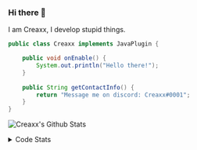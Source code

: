 ### Hi there 👋

I am Creaxx, I develop stupid things. 

```java
public class Creaxx implements JavaPlugin {

    public void onEnable() {
        System.out.println("Hello there!");
    }
    
    public String getContactInfo() {
        return "Message me on discord: Creaxx#0001";
    }
}
```

![Creaxx's Github Stats](https://github-readme-stats.vercel.app/api?username=CreaxxOG&show_icons=true&theme=dark&count_private=true)

<details>
  <summary>Code Stats</summary>

<!--START_SECTION:waka-->
![Code Time](http://img.shields.io/badge/Code%20Time-1%2C113%20hrs%2038%20mins-blue)

![Lines of code](https://img.shields.io/badge/From%20Hello%20World%20I%27ve%20Written-210%20lines%20of%20code-blue)

**🐱 My GitHub Data** 

> 🏆 519 Contributions in the Year 2023
 > 
> 📦 66.2 kB Used in GitHub's Storage 
 > 
> 🚫 Not Opted to Hire
 > 
> 📜 4 Public Repositories 
 > 
> 🔑 2 Private Repositories  
 > 
**I'm an Early 🐤** 

```text
🌞 Morning       88 commits       ██░░░░░░░░░░░░░░░░░░░░░░░   09.03 % 
🌆 Daytime      443 commits       ███████████░░░░░░░░░░░░░░   45.44 % 
🌃 Evening      427 commits       ███████████░░░░░░░░░░░░░░   43.79 % 
🌙 Night         17 commits       ░░░░░░░░░░░░░░░░░░░░░░░░░   01.74 % 

```
📅 **I'm Most Productive on Saturday** 

```text
Monday         114 commits       ███░░░░░░░░░░░░░░░░░░░░░░   11.69 % 
Tuesday        139 commits       ███░░░░░░░░░░░░░░░░░░░░░░   14.26 % 
Wednesday      117 commits       ███░░░░░░░░░░░░░░░░░░░░░░   12.00 % 
Thursday       121 commits       ███░░░░░░░░░░░░░░░░░░░░░░   12.41 % 
Friday          86 commits       ██░░░░░░░░░░░░░░░░░░░░░░░   08.82 % 
Saturday       239 commits       ██████░░░░░░░░░░░░░░░░░░░   24.51 % 
Sunday         159 commits       ████░░░░░░░░░░░░░░░░░░░░░   16.31 % 

```


📊 **This Week I Spent My Time On** 

```text
💬 Programming Languages: 
Java                     5 hrs 55 mins       ████████████████████████░   96.66 % 
Kotlin                   3 mins              ░░░░░░░░░░░░░░░░░░░░░░░░░   01.08 % 
XML                      3 mins              ░░░░░░░░░░░░░░░░░░░░░░░░░   01.03 % 
YAML                     3 mins              ░░░░░░░░░░░░░░░░░░░░░░░░░   01.01 % 
Markdown                 0 secs              ░░░░░░░░░░░░░░░░░░░░░░░░░   00.13 % 

🔥 Editors: 
IntelliJ                 6 hrs 7 mins        █████████████████████████   100.00 % 

```

**I Mostly Code in Java** 

```text
Java                     14 repos            ████████████████░░░░░░░░░   63.64 % 
Kotlin                   7 repos             ████████░░░░░░░░░░░░░░░░░   31.82 % 
EJS                      1 repo              █░░░░░░░░░░░░░░░░░░░░░░░░   04.55 % 

```



 Last Updated on 18/02/2023 01:41:29 UTC
<!--END_SECTION:waka-->
</details>
